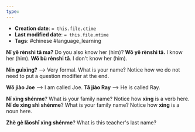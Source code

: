```yaml
---
type:
---
```


* **Creation date**: `= this.file.ctime`
* **Last modified date**: `= this.file.mtime`
* **Tags**: #chinese #language_learning 

**Nǐ yě rènshi tā ma?** Do you also know her (him)?
**Wǒ yě rènshi tā.** I know her (him).
**Wǒ bù rènshi tā**. I don't know her (him).

**Nín guìxìng?** --> Very formal. What is your name? Notice how we do not need to put a question modifier at the end.

**Wǒ jiào Joe** --> I am called Joe.
**Tā jiào Ray** --> He is called Ray.

**Nǐ xìng shénme**? What is your family name? Notice how **xìng** is a verb here.
**Nǐ de xìng shì shénme**? What is your family name? Notice how **xìng** is a noun here.

**Zhè gè lǎoshī xìng shénme**? What is this teacher's last name?